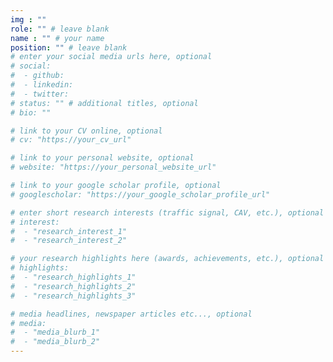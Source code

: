 ```yaml
---
img : ""
role: "" # leave blank
name : "" # your name
position: "" # leave blank
# enter your social media urls here, optional
# social: 
#  - github:
#  - linkedin:
#  - twitter:
# status: "" # additional titles, optional
# bio: ""

# link to your CV online, optional
# cv: "https://your_cv_url" 

# link to your personal website, optional
# website: "https://your_personal_website_url" 

# link to your google scholar profile, optional
# googlescholar: "https://your_google_scholar_profile_url" 

# enter short research interests (traffic signal, CAV, etc.), optional
# interest: 
#  - "research_interest_1"
#  - "research_interest_2" 

# your research highlights here (awards, achievements, etc.), optional
# highlights: 
#  - "research_highlights_1"
#  - "research_highlights_2"
#  - "research_highlights_3" 

# media headlines, newspaper articles etc..., optional
# media: 
#  - "media_blurb_1"
#  - "media_blurb_2" 
---
```

